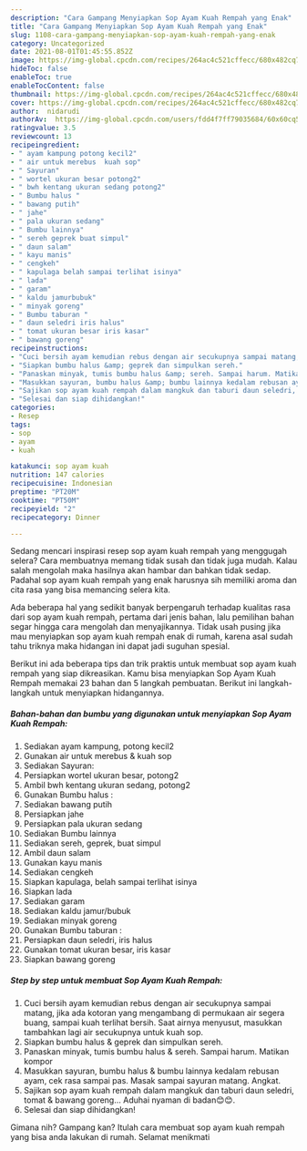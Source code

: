```yaml
---
description: "Cara Gampang Menyiapkan Sop Ayam Kuah Rempah yang Enak"
title: "Cara Gampang Menyiapkan Sop Ayam Kuah Rempah yang Enak"
slug: 1108-cara-gampang-menyiapkan-sop-ayam-kuah-rempah-yang-enak
category: Uncategorized
date: 2021-08-01T01:45:55.852Z
image: https://img-global.cpcdn.com/recipes/264ac4c521cffecc/680x482cq70/sop-ayam-kuah-rempah-foto-resep-utama.jpg
hideToc: false
enableToc: true
enableTocContent: false
thumbnail: https://img-global.cpcdn.com/recipes/264ac4c521cffecc/680x482cq70/sop-ayam-kuah-rempah-foto-resep-utama.jpg
cover: https://img-global.cpcdn.com/recipes/264ac4c521cffecc/680x482cq70/sop-ayam-kuah-rempah-foto-resep-utama.jpg
author:  nidarudi
authorAv:  https://img-global.cpcdn.com/users/fdd4f7ff79035684/60x60cq50/avatar.jpg
ratingvalue: 3.5
reviewcount: 13
recipeingredient:
- " ayam kampung potong kecil2"
- " air untuk merebus  kuah sop"
- " Sayuran"
- " wortel ukuran besar potong2"
- " bwh kentang ukuran sedang potong2"
- " Bumbu halus "
- " bawang putih"
- " jahe"
- " pala ukuran sedang"
- " Bumbu lainnya"
- " sereh geprek buat simpul"
- " daun salam"
- " kayu manis"
- " cengkeh"
- " kapulaga belah sampai terlihat isinya"
- " lada"
- " garam"
- " kaldu jamurbubuk"
- " minyak goreng"
- " Bumbu taburan "
- " daun seledri iris halus"
- " tomat ukuran besar iris kasar"
- " bawang goreng"
recipeinstructions:
- "Cuci bersih ayam kemudian rebus dengan air secukupnya sampai matang, jika ada kotoran yang mengambang di permukaan air segera buang, sampai kuah terlihat bersih. Saat airnya menyusut, masukkan tambahkan lagi air secukupnya untuk kuah sop."
- "Siapkan bumbu halus &amp; geprek dan simpulkan sereh."
- "Panaskan minyak, tumis bumbu halus &amp; sereh. Sampai harum. Matikan kompor"
- "Masukkan sayuran, bumbu halus &amp; bumbu lainnya kedalam rebusan ayam, cek rasa sampai pas. Masak sampai sayuran matang. Angkat."
- "Sajikan sop ayam kuah rempah dalam mangkuk dan taburi daun seledri, tomat &amp; bawang goreng... Aduhai nyaman di badan😊😊."
- "Selesai dan siap dihidangkan!"
categories:
- Resep
tags:
- sop
- ayam
- kuah

katakunci: sop ayam kuah 
nutrition: 147 calories
recipecuisine: Indonesian
preptime: "PT20M"
cooktime: "PT50M"
recipeyield: "2"
recipecategory: Dinner

---
```



Sedang mencari inspirasi resep sop ayam kuah rempah yang menggugah selera? Cara membuatnya memang tidak susah dan tidak juga mudah. Kalau salah mengolah maka hasilnya akan hambar dan bahkan tidak sedap. Padahal sop ayam kuah rempah yang enak harusnya sih memiliki aroma dan cita rasa yang bisa memancing selera kita.




Ada beberapa hal yang sedikit banyak berpengaruh terhadap kualitas rasa dari sop ayam kuah rempah, pertama dari jenis bahan, lalu pemilihan bahan segar hingga cara mengolah dan menyajikannya. Tidak usah pusing jika mau menyiapkan sop ayam kuah rempah enak di rumah, karena asal sudah tahu triknya maka hidangan ini dapat jadi suguhan spesial.


Berikut ini ada beberapa tips dan trik praktis untuk membuat sop ayam kuah rempah yang siap dikreasikan. Kamu bisa menyiapkan Sop Ayam Kuah Rempah memakai 23 bahan dan 5 langkah pembuatan. Berikut ini langkah-langkah untuk menyiapkan hidangannya.

<!--inarticleads1-->

##### Bahan-bahan dan bumbu yang digunakan untuk menyiapkan Sop Ayam Kuah Rempah:

1. Sediakan  ayam kampung, potong kecil2
1. Gunakan  air untuk merebus &amp; kuah sop
1. Sediakan  Sayuran:
1. Persiapkan  wortel ukuran besar, potong2
1. Ambil  bwh kentang ukuran sedang, potong2
1. Gunakan  Bumbu halus :
1. Sediakan  bawang putih
1. Persiapkan  jahe
1. Persiapkan  pala ukuran sedang
1. Sediakan  Bumbu lainnya
1. Sediakan  sereh, geprek, buat simpul
1. Ambil  daun salam
1. Gunakan  kayu manis
1. Sediakan  cengkeh
1. Siapkan  kapulaga, belah sampai terlihat isinya
1. Siapkan  lada
1. Sediakan  garam
1. Sediakan  kaldu jamur/bubuk
1. Sediakan  minyak goreng
1. Gunakan  Bumbu taburan :
1. Persiapkan  daun seledri, iris halus
1. Gunakan  tomat ukuran besar, iris kasar
1. Siapkan  bawang goreng




<!--inarticleads2-->

##### Step by step untuk membuat Sop Ayam Kuah Rempah:

1. Cuci bersih ayam kemudian rebus dengan air secukupnya sampai matang, jika ada kotoran yang mengambang di permukaan air segera buang, sampai kuah terlihat bersih. Saat airnya menyusut, masukkan tambahkan lagi air secukupnya untuk kuah sop.
1. Siapkan bumbu halus &amp; geprek dan simpulkan sereh.
1. Panaskan minyak, tumis bumbu halus &amp; sereh. Sampai harum. Matikan kompor
1. Masukkan sayuran, bumbu halus &amp; bumbu lainnya kedalam rebusan ayam, cek rasa sampai pas. Masak sampai sayuran matang. Angkat.
1. Sajikan sop ayam kuah rempah dalam mangkuk dan taburi daun seledri, tomat &amp; bawang goreng... Aduhai nyaman di badan😊😊.
1. Selesai dan siap dihidangkan!



Gimana nih? Gampang kan? Itulah cara membuat sop ayam kuah rempah yang bisa anda lakukan di rumah. Selamat menikmati
